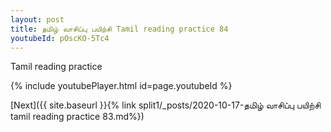 ```yaml
---
layout: post
title: தமிழ் வாசிப்பு பயிற்சி Tamil reading practice 84
youtubeId: pOscKO-5Tc4
---
```

 
 
Tamil reading practice
 
 
 
 
 


{% include youtubePlayer.html id=page.youtubeId %}
 
[Next]({{ site.baseurl }}{% link  split1/_posts/2020-10-17-தமிழ் வாசிப்பு பயிற்சி tamil reading practice 83.md%})
 
